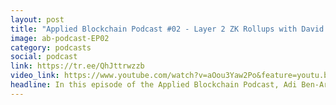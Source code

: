 ```yaml
---
layout: post
title: "Applied Blockchain Podcast #02 - Layer 2 ZK Rollups with David Engel from StarkWare"
image: ab-podcast-EP02
category: podcasts
social: podcast
link: https://tr.ee/QhJttrwzzb
video_link: https://www.youtube.com/watch?v=aOou3Yaw2Po&feature=youtu.be
headline: In this episode of the Applied Blockchain Podcast, Adi Ben-Ari is at the StarkWare Sessions 2023 event in Tel Aviv, where he speaks with David Engel, Head of Business Development at  StarkWare. David shares how he got started in Web3 at Amazon  and then StarkWare, what is meant by layers 1,2 and 3, how they work and examples of use cases.
---
```

